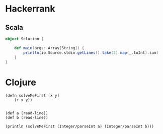 # Hackerrank

## Scala

```scala
object Solution {

    def main(args: Array[String]) {
        println(io.Source.stdin.getLines().take(2).map(_.toInt).sum)
    }
}
```

# Clojure

```
(defn solveMeFirst [x y]
    (+ x y))


(def a (read-line))
(def b (read-line))

(println (solveMeFirst (Integer/parseInt a) (Integer/parseInt b)))
```

